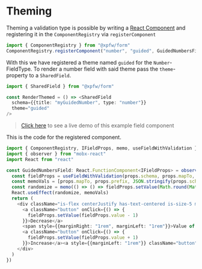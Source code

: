 # Theming

Theming a validation type is possible by writing a [React Component](https://reactjs.org/docs/react-component.html) and registering it in the `ComponentRegistry` via `registerComponent`
```typescript
import { ComponentRegistry } from "@xpfw/form"
ComponentRegistry.registerComponent("number", "guided", GuidedNumbersField)
```
With this we have registered a theme named `guided` for the `Number`-FieldType.
To render a number field with said theme pass the `theme`-property to a `SharedField`.

```typescript
import { SharedField } from "@xpfw/form"

const RenderThemed = () => <SharedField 
  schema={{title: "myGuidedNumber", type: "number"}}
  theme="guided"
/>
```
> [Click here](https://xpfw.github.io/form) to see a live demo of this example field component

This is the code for the registered component.
```typescript
import { ComponentRegistry, IFieldProps, memo, useFieldWithValidation } from "@xpfw/form"
import { observer } from "mobx-react"
import React from "react"

const GuidedNumbersField: React.FunctionComponent<IFieldProps> = observer((props) => {
  const fieldProps = useFieldWithValidation(props.schema, props.mapTo, props.prefix)
  const memoVals = [props.mapTo, props.prefix, JSON.stringify(props.schema)]
  const randomize = memo(() => () => fieldProps.setValue(Math.round(Math.random() * 100)), memoVals)
  React.useEffect(randomize, memoVals)
  return (
    <div className="is-flex centerJustify has-text-centered is-size-5 marginTop marginBottom">
      <a className="button" onClick={() => {
        fieldProps.setValue(fieldProps.value - 1)
      }}>Decrease</a>
      <span style={{marginRight: "1rem", marginLeft: "1rem"}}>Value of <i>{props.schema.title}</i> is: <b>{fieldProps.value}</b></span>
      <a className="button" onClick={() => {
        fieldProps.setValue(fieldProps.value + 1)
      }}>Increase</a><a style={{marginLeft: "1rem"}} className="button" onClick={randomize}>Randomize</a>
    </div>
  )
})
```
